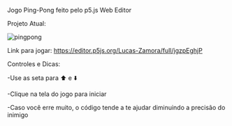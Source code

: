 Jogo Ping-Pong feito pelo p5.js Web Editor

Projeto Atual: 

![pingpong](https://user-images.githubusercontent.com/78884190/115148997-6222e980-a038-11eb-886a-bfc6cf7b6df1.png)

Link para jogar: https://editor.p5js.org/Lucas-Zamora/full/jgzpEghjP

Controles e Dicas: 

-Use as seta para ⬆️ e ⬇️

-Clique na tela do jogo para iniciar

-Caso você erre muito, o código tende a te ajudar diminuindo a precisão do inimigo



